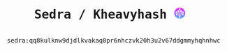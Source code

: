  <pre align="center">
  <h1><span>Sedra / Kheavyhash</span> <img src="img/sedra-logo.webp" alt="Logo" width="25" height="25"></h1>
  <h>sedra:qq8kulknw9djdlkvakaq0pr6nhczvk20h3u2v67ddgmmyhqhnhwcu3s30jqqk</h>
</pre>
